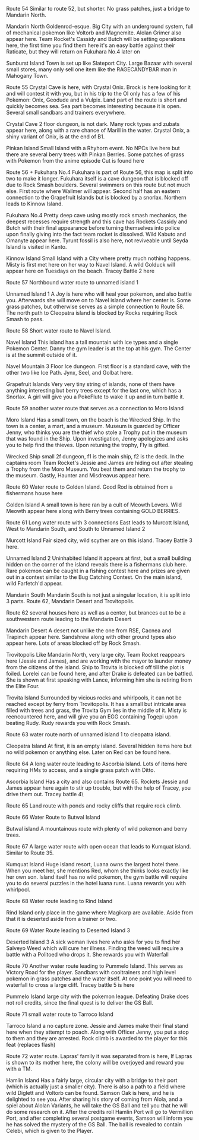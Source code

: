 Route 54
Similar to route 52, but shorter. No grass patches, just a bridge to Mandarin North.

Mandarin North
Goldenrod-esque. Big City with an underground system, full of mechanical pokemon like Voltorb and Magnemite. Alolan Grimer also appear here.
Team Rocket's Cassidy and Butch will be setting operations here, the first time you find them here it's an easy battle against their Raticate, 
but they will return on Fukuhara No.4 later on

Sunburst Island
Town is set up like Slateport City. Large Bazaar with several small stores, many only sell one item like the RAGECANDYBAR man in Mahogany Town.

Route 55
Crystal Cave is here, with Crystal Onix. Brock is here looking for it and will contest it with you, but in his trip to the OI only has a few of his Pokemon: Onix, Geodude and a Vulpix.
Land part of the route is short and quickly becomes sea.
Sea part becomes interesting because it is open. Several small sandbars and trainers everywhere.

Crystal Cave
2 floor dungeon, is not dark. Many rock types and zubats appear here, along with a rare chance of Marill in the water. Crystal Onix, a shiny variant of Onix,
is at the end of B1.

Pinkan Island
Small Island with a Rhyhorn event. No NPCs live here but there are several berry trees with Pinkan Berries. Some patches of grass with Pokemon from the anime episode
Cut is found here

Route 56 + Fukuhara No.4
Fukuhara is part of Route 56, this map is split into two to make it longer. Fukuhara itself is a cave dungeon that is blocked off due to Rock Smash boulders.
Several swimmers on this route but not much else. First route where Wailmer will appear.
Second half has an eastern connection to the Grapefruit Islands but is blocked by a snorlax. Northern leads to Kinnow Island.

Fukuhara No.4
Pretty deep cave using mostly rock smash mechanics, the deepest recesses require strength and this cave has Rockets Cassidy and Butch with their final appearance
before turning themselves into police upon finally giving into the fact team rocket is dissolved. Wild Kabuto and Omanyte appear here. Tyrunt fossil is also here, not
reviveable until Seyda Island is visited in Kanto.

Kinnow Island
Small Island with a City where pretty much nothing happens. Misty is first met here on her way to Navel Island. A wild Golduck will appear here on Tuesdays on the beach.
Tracey Battle 2 here

Route 57
Northbound water route to unnamed island 1

Unnamed Island 1
A Joy is here who will heal your pokemon, and also battle you. Afterwards she will move on to Navel island where her center is.
Some grass patches, but otherwise serves as a simple connection to Route 58. The north path to Cleopatra island is blocked by Rocks requiring Rock Smash to pass.

Route 58
Short water route to Navel Island.

Navel Island
This island has a tall mountain with ice types and a single Pokemon Center. Danny the gym leader is at the top at his gym. The Center is at the summit outside of it.

Navel Mountain
3 Floor Ice dungeon. First floor is a standard cave, with the other two like Ice Path. Jynx, Seel, and Golbat here.

Grapefruit Islands
Very very tiny string of islands, none of them have anything interesting but berry trees except for the last one, which has a Snorlax. A girl will give you a PokeFlute
to wake it up and in turn battle it.

Route 59
another water route that serves as a connection to Moro Island

Moro Island
Has a small town, on the beach is the Wrecked Ship. In the town is a center, a mart, and a museum. Museum is guarded by Officer Jenny, who thinks you are the thief
who stole a Trophy put in the museum that was found in the Ship. Upon investigation, Jenny apologizes and asks you to help find the thieves. Upon retuning the trophy,
Fly is gifted.

Wrecked Ship
small 2f dungeon, f1 is the main ship, f2 is the deck. In the captains room Team Rocket's Jessie and James are hiding out after stealing a Trophy from the Moro Museum.
You beat them and return the trophy to the museum. Gastly, Haunter and Misdreavus appear here.

Route 60
Water route to Golden Island. Good Rod is obtained from a fishermans house here

Golden Island
A small town is here ran by a cult of Meowth Lovers. Wild Meowth appear here along with Berry trees containing GOLD BERRIES.

Route 61
Long water route with 3 connections
East leads to Murcott Island, West to Mandarin South, and South to Unnamed Island 2

Murcott Island
Fair sized city, wild scyther are on this island. Tracey Battle 3 here.

Unnamed Island 2
Uninhabited Island it appears at first, but a small building hidden on the corner of the island reveals there is a fishermans club here. Rare pokemon can be
caught in a fishing contest here and prizes are given out in a contest similar to the Bug Catching Contest. On the main island, wild Farfetch'd appear.

Mandarin South
Mandarin South is not just a singular location, it is split into 3 parts. Route 62, Mandarin Desert and Trovitopolis.

Route 62
several houses here as well as a center, but brances out to be a southwestern route leading to the Mandarin Desert

Mandarin Desert
A desert not unlike the one from RSE, Cacnea and Trapinch appear here. Sandshrew along with other ground types also appear here. Lots of areas blocked off by Rock Smash.

Trovitopolis
Like Mandarin North, very large city. Team Rocket reappears here (Jessie and James), and are working with the mayor to launder money from the citizens of the island.
Ship to Trovita is blocked off till the plot is foiled. Lorelei can be found here, and after Drake is defeated can be battled. She is shown at first speaking with Lance,
informing him she is retiring from the Elite Four.

Trovita Island
Surrounded by vicious rocks and whirlpools, it can not be reached except by ferry from Trovitopolis. It has a small but intricate area filled with trees and grass, the
Trovita Gym lies in the middle of it. Misty is reencountered here, and will give you an EGG containing Togepi upon beating Rudy. Rudy rewards you with Rock Smash.

Route 63
water route north of unnamed island 1 to cleopatra island.

Cleopatra Island
At first, it is an empty island. Several hidden items here but no wild pokemon or anything else. Later on Red can be found here.

Route 64
A long water route leading to Ascorbia Island. Lots of items here requiring HMs to access, and a single grass patch with Ditto.

Ascorbia Island
Has a city and also contains Route 65. Rockets Jessie and James appear here again to stir up trouble, but with the help of Tracey, you drive them out. Tracey battle 4\

Route 65
Land route with ponds and rocky cliffs that require rock climb.

Route 66
Water Route to Butwal Island

Butwal island
A mountainous route with plenty of wild pokemon and berry trees.

Route 67
A large water route with open ocean that leads to Kumquat island. Similar to Route 35.

Kumquat Island
Huge island resort, Luana owns the largest hotel there. When you meet her, she mentions Red, whom she thinks looks exactly like her own son. Island itself has no
wild pokemon, the gym battle will require you to do several puzzles in the hotel luana runs. Luana rewards you with whirlpool.

Route 68
Water route leading to Rind Island

Rind Island
only place in the game where Magikarp are available. Aside from that it is deserted aside from a trainer or two.

Route 69
Water Route leading to Deserted Island 3

Deserted Island 3
A sick woman lives here who asks for you to find her Salveyo Weed which will cure her illness. Finding the weed will require a battle with a Politoed who drops it.
She rewards you with Waterfall

Route 70
Another water route leading to Pummelo Island. This serves as Victory Road for the player. Sandbars with cooltrainers and high level pokemon in grass patches and the
water itself. At one point you will need to waterfall to cross a large cliff. Tracey battle 5 is here

Pummelo Island
large city with the pokemon league. Defeating Drake does not roll credits, since the final quest is to deliver the GS Ball.

Route 71
small water route to Tarroco Island

Tarroco Island
a no capture zone. Jessie and James make their final stand here when they attempt to poach. Along with Officer Jenny, you put a stop to them and they are arrested.
Rock climb is awarded to the player for this feat (replaces flash)

Route 72
water route. Lapras' family it was separated from is here, If Lapras is shown to its mother here, the colony will be overjoyed and reward you with a TM.

Hamlin Island
Has a fairly large, circular city with a bridge to their port (which is actually just a smaller city). There is also a path to a field where wild Diglett and Voltorb can be found.
Samson Oak is here, and he is delighted to see you. After sharing his story of coming from Alola, and a spiel about Alolan Variants, he will take the GS Ball and tell you that he will
do some research on it. After the credits roll Hamlin Port will go to Vermillion Port, and after completing several postgame events, Samson will inform you he has solved the mystery
of the GS Ball. The ball is revealed to contain Celebi, which is given to the Player.



